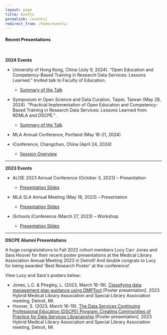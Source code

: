 ```yaml
---
layout: page
title: Events
permalink: /events/
redirect_from: /home/events/
---
```

#### Recent Presentations

<br>

 **2024 Events**

  - University of Hong Kong, China (July 9, 2024).
    "Open Education and Competency-Based Training in Research Data Services: Lessons Learned." Invited talk to Faculty of Education. 
    -  <a href="https://drive.google.com/file/d/1dap4u0oHch2zZi4hJ3s6dlKCjyAk6rrI/view?usp=sharing" target="_blank">Summary of the Talk </a>

  - Symposium in Open Science and Data Curation, Taipei, Taiwan (May 28, 2024).
    "Practical Implementation of Open Education and Competency-Based Training in Research Data Services: Lessons Learned from RDMLA and DSCPE." .
    - <a href="https://www.lib.ntu.edu.tw/events/2024_RDMLA/" target="_blank">Summary of the Talk </a>

  - MLA Annual Conference, Portland (May 18-21, 2024)
 
  - iConference, Changchun, China (April 24, 2024)
    - <a href="https://www.ischools.org/iconference-agenda" target="_blank">Session Overview </a>

___    

 **2023 Events**

  - ALISE 2023 Annual Conference (October 3, 2023) – Presentation
    - <a href="https://github.com/dscpe/dscpe.github.io/blob/main/images/presentations/2023/2023_ALISE_Juried_Paper_Presentation%20(1).pdf" target="_blank">Presentation Slides</a>

  - MLA SLA Annual Meeting (May 18, 2023) – Presentation
    - <a href="https://github.com/dscpe/dscpe.github.io/blob/main/images/presentations/2023/Thomas_DSCPE_MLA23_Presentation.pdf" target="_blank">Presentation Slides</a>

  - iSchools iConference (March 27, 2023) – Workshop
    - <a href="https://github.com/dscpe/dscpe.github.io/blob/main/images/presentations/2023/2023%20iConference%20workshop_data%20competencies.pdf" target="_blank">Presentation Slides</a>

___
**DSCPE Alumni Presentations**

A huge congratulations to Fall 2022 cohort members Lucy Carr Jones and Sara Hoover for their recent poster presentations at the Medical Library Association Annual Meeting 2023 in Detroit! And double congrats to Lucy for being awarded 'Best Research Poster' at the conference!

View Lucy and Sara's posters below:
  * Jones, L.C. & Phegley, L. (2023, March 16-19). <a href="https://doi.org/10.18130/1ja6-kh92" target="_blank">Classifying data management plan guidance using DMPTool</a> [Poster presentation]. 2023 Hybrid Medical Library Association and Special Library Association meeting, Detroit, MI.
  * Hoover, S. (2023, March 16-19). <a href="https://1fb872b80d3df585b41f-41f06c41ae393ec809a826abae176f86.ssl.cf1.rackcdn.com//2357234-1683299789.pdf" target="_blank">The Data Services Continuing Professional Education (DSCPE) Program: Creating Communities of Practice for Data Services Librarianship</a> [Poster presentation]. 2023 Hybrid Medical Library Association and Special Library Association meeting, Detroit, MI.
